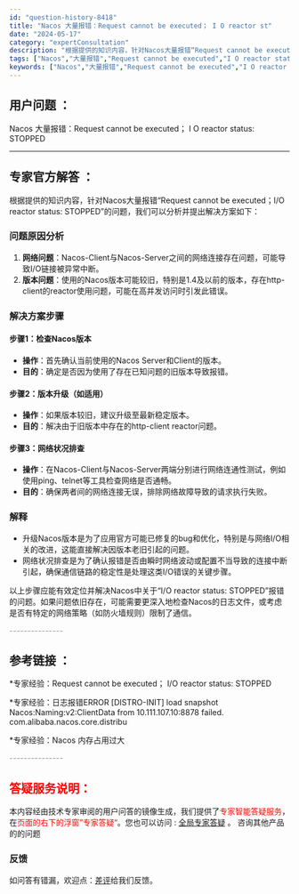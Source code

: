 ```yaml
---
id: "question-history-8418"
title: "Nacos 大量报错：Request cannot be executed； I O reactor st"
date: "2024-05-17"
category: "expertConsultation"
description: "根据提供的知识内容，针对Nacos大量报错“Request cannot be executed；I/O reactor status: STOPPED”的问题，我们可以分析并提出解决方案如下：### 问题原因分析1. **网络问题**：Nacos-Client与Nacos-Server之间的网络连"
tags: ["Nacos","大量报错","Request cannot be executed","I O reactor status","STOPPED"]
keywords: ["Nacos","大量报错","Request cannot be executed","I O reactor status","STOPPED"]
---
```


## 用户问题 ： 
 Nacos 大量报错：Request cannot be executed； I O reactor status: STOPPED  

---------------
## 专家官方解答 ：

根据提供的知识内容，针对Nacos大量报错“Request cannot be executed；I/O reactor status: STOPPED”的问题，我们可以分析并提出解决方案如下：

### 问题原因分析
1. **网络问题**：Nacos-Client与Nacos-Server之间的网络连接存在问题，可能导致I/O链接被异常中断。
2. **版本问题**：使用的Nacos版本可能较旧，特别是1.4及以前的版本，存在http-client的reactor使用问题，可能在高并发访问时引发此错误。

### 解决方案步骤
#### 步骤1：检查Nacos版本
- **操作**：首先确认当前使用的Nacos Server和Client的版本。
- **目的**：确定是否因为使用了存在已知问题的旧版本导致报错。

#### 步骤2：版本升级（如适用）
- **操作**：如果版本较旧，建议升级至最新稳定版本。
- **目的**：解决由于旧版本中存在的http-client reactor问题。

#### 步骤3：网络状况排查
- **操作**：在Nacos-Client与Nacos-Server两端分别进行网络连通性测试，例如使用ping、telnet等工具检查网络是否通畅。
- **目的**：确保两者间的网络连接无误，排除网络故障导致的请求执行失败。

### 解释
- 升级Nacos版本是为了应用官方可能已修复的bug和优化，特别是与网络I/O相关的改进，这能直接解决因版本老旧引起的问题。
- 网络状况排查是为了确认报错是否由瞬时网络波动或配置不当导致的连接中断引起，确保通信链路的稳定性是处理这类I/O错误的关键步骤。

以上步骤应能有效定位并解决Nacos中关于“I/O reactor status: STOPPED”报错的问题。如果问题依旧存在，可能需要更深入地检查Nacos的日志文件，或考虑是否有特定的网络策略（如防火墙规则）限制了通信。


<font color="#949494">---------------</font> 


## 参考链接 ：

*专家经验：Request cannot be executed； I/O reactor status: STOPPED 
 
 *专家经验：日志报错ERROR [DISTRO-INIT] load snapshot Nacos:Naming:v2:ClientData from 10.111.107.10:8878 failed. com.alibaba.nacos.core.distribu 
 
 *专家经验：Nacos 内存占用过大 


 <font color="#949494">---------------</font> 
 


## <font color="#FF0000">答疑服务说明：</font> 

本内容经由技术专家审阅的用户问答的镜像生成，我们提供了<font color="#FF0000">专家智能答疑服务</font>，在<font color="#FF0000">页面的右下的浮窗”专家答疑“</font>。您也可以访问 : [全局专家答疑](https://answer.opensource.alibaba.com/docs/intro) 。 咨询其他产品的的问题

### 反馈
如问答有错漏，欢迎点：[差评](https://ai.nacos.io/user/feedbackByEnhancerGradePOJOID?enhancerGradePOJOId=13640)给我们反馈。
